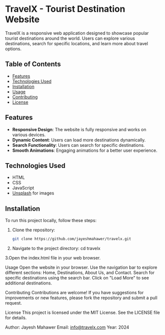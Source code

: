 # TravelX - Tourist Destination Website

TravelX is a responsive web application designed to showcase popular tourist destinations around the world. Users can explore various destinations, search for specific locations, and learn more about travel options.

## Table of Contents

- [Features](#features)
- [Technologies Used](#technologies-used)
- [Installation](#installation)
- [Usage](#usage)
- [Contributing](#contributing)
- [License](#license)

## Features

- **Responsive Design**: The website is fully responsive and works on various devices.
- **Dynamic Content**: Users can load more destinations dynamically.
- **Search Functionality**: Users can search for specific destinations.
- **Smooth Animations**: Engaging animations for a better user experience.

## Technologies Used

- HTML
- CSS
- JavaScript
- [Unsplash](https://unsplash.com/) for images

## Installation

To run this project locally, follow these steps:

1. Clone the repository:
   ```bash
   git clone https://github.com/jayeshmahawer/travelx.git

2. Navigate to the project directory:
   cd travelx

3.Open the index.html file in your web browser.

Usage
Open the website in your browser.
Use the navigation bar to explore different sections: Home, Destinations, About Us, and Contact.
Search for specific destinations using the search bar.
Click on "Load More" to see additional destinations.

Contributing
Contributions are welcome! If you have suggestions for improvements or new features, please fork the repository and submit a pull request.

License
This project is licensed under the MIT License. See the LICENSE file for details.

Author: Jayesh Mahawer
Email: info@travelx.com
Year: 2024


